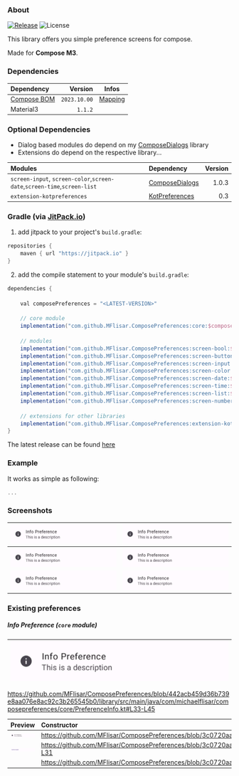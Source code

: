 ### About

[![Release](https://jitpack.io/v/MFlisar/ComposePreferences.svg)](https://jitpack.io/#MFlisar/ComposePreferences)
![License](https://img.shields.io/github/license/MFlisar/ComposePreferences)

This library offers you simple preference screens for compose.

Made for **Compose M3**.

### Dependencies

| Dependency | Version | Infos |
|:-|-:|:-:|
| [Compose BOM](https://developer.android.com/jetpack/compose/bom/bom) | `2023.10.00` | [Mapping](https://developer.android.com/jetpack/compose/bom/bom-mapping) |
| Material3 | `1.1.2` | |

### Optional Dependencies

* Dialog based modules do depend on my [ComposeDialogs](https://github.com/MFlisar/ComposeDialogs) library
* Extensions do depend on the respective library...

| Modules | Dependency | Version |
|:-|:-|-:|
| `screen-input`, `screen-color`,`screen-date`,`screen-time`,`screen-list` | [ComposeDialogs](https://github.com/MFlisar/ComposeDialogs) | 1.0.3 |
| `extension-kotpreferences` | [KotPreferences](https://github.com/MFlisar/KotPreferences) | 0.3 |

### Gradle (via [JitPack.io](https://jitpack.io/))

1. add jitpack to your project's `build.gradle`:

```groovy
repositories {
    maven { url "https://jitpack.io" }
}
```

2. add the compile statement to your module's `build.gradle`:

```groovy
dependencies {

    val composePreferences = "<LATEST-VERSION>"

    // core module
    implementation("com.github.MFlisar.ComposePreferences:core:$composePreferences")
  
    // modules
    implementation("com.github.MFlisar.ComposePreferences:screen-bool:$composePreferences")
    implementation("com.github.MFlisar.ComposePreferences:screen-button:$composePreferences")
    implementation("com.github.MFlisar.ComposePreferences:screen-input:$composePreferences")
    implementation("com.github.MFlisar.ComposePreferences:screen-color:$composePreferences")
    implementation("com.github.MFlisar.ComposePreferences:screen-date:$composePreferences")
    implementation("com.github.MFlisar.ComposePreferences:screen-time:$composePreferences")
    implementation("com.github.MFlisar.ComposePreferences:screen-list:$composePreferences")
    implementation("com.github.MFlisar.ComposePreferences:screen-number:$composePreferences")
    
    // extensions for other libraries
    implementation("com.github.MFlisar.ComposePreferences:extension-kotpreferences:$composePreferences")
}
```

The latest release can be found [here](https://github.com/MFlisar/ComposePreferences/releases/latest)

### Example

It works as simple as following:

```kotlin
...
```

### Screenshots

| [![Demo](screenshots/previews/info1.jpg?raw=true)](https://github.com/MFlisar/ComposePreferences#existing-preferences) | ![Demo](screenshots/previews/info1.jpg?raw=true "Preview") |
|:-:|:-:|
| ![Demo](screenshots/previews/info1.jpg?raw=true "Preview") | ![Demo](screenshots/previews/info1.jpg?raw=true "Preview") |
| ![Demo](screenshots/previews/info1.jpg?raw=true "Preview") | ![Demo](screenshots/previews/info1.jpg?raw=true "Preview") |

### Existing preferences

##### Info Preference (`core` module)

| ![Demo](screenshots/previews/info1.jpg?raw=true "Preview") |
|-|

https://github.com/MFlisar/ComposePreferences/blob/442acb459d36b739e8aa076e8ac92c3b265545b0/library/src/main/java/com/michaelflisar/composepreferences/core/PreferenceInfo.kt#L33-L45

| Preview | Constructor | Module |
| :- | :- | :- |
| ![Demo](screenshots/previews/info1.jpg?raw=true "Preview") | https://github.com/MFlisar/ComposePreferences/blob/3c0720aace8cf4bcc355d7dda2d2585c5ff31d1a/library/src/main/java/com/michaelflisar/composepreferences/core/PreferenceInfo.kt#L22-L34 | `core` |
| ![Demo](screenshots/previews/header1.jpg?raw=true "Preview") | https://github.com/MFlisar/ComposePreferences/blob/3c0720aace8cf4bcc355d7dda2d2585c5ff31d1a/library/src/main/java/com/michaelflisar/composepreferences/core/PreferenceSectionHeader.kt#L22-L31 | `core` |
| ![Demo](screenshots/previews/divider1.jpg?raw=true "Preview") | https://github.com/MFlisar/ComposePreferences/blob/3c0720aace8cf4bcc355d7dda2d2585c5ff31d1a/library/src/main/java/com/michaelflisar/composepreferences/core/PreferenceDivider.kt#L12-L17 | `core` |
